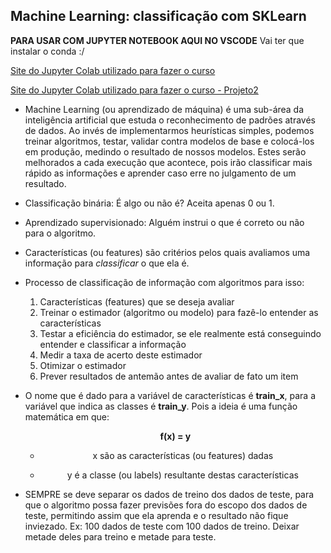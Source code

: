 <h2>Machine Learning: classificação com SKLearn</h2>

**PARA USAR COM JUPYTER NOTEBOOK AQUI NO VSCODE**
Vai ter que instalar o conda :/

<a href="https://colab.research.google.com/drive/1oKs1BMjDG6YlABzUkMTdmN8fYcQjPTBJ#scrollTo=6pbmk_0H7Qmx">Site do Jupyter Colab utilizado para fazer o curso</a>

<a href="https://colab.research.google.com/drive/11haygBLDGoOYd_u5PiwHJcWLjoLjith6?usp=sharing">Site do Jupyter Colab utilizado para fazer o curso - Projeto2</a>

* Machine Learning (ou aprendizado de máquina) é uma sub-área da inteligência artificial que estuda o reconhecimento de padrões através de dados. Ao invés de implementarmos heurísticas simples, podemos treinar algoritmos, testar, validar contra modelos de base e colocá-los em produção, medindo o resultado de nossos modelos. Estes serão melhorados a cada execução que acontece, pois irão classificar mais rápido as informações e aprender caso erre no julgamento de um resultado.

* Classificação binária: É algo ou não é? Aceita apenas 0 ou 1.

* Aprendizado supervisionado: Alguém instrui o que é correto ou não para o algoritmo.

* Características (ou features) são critérios pelos quais avaliamos uma informação para _classificar_ o que ela é.

* Processo de classificação de informação com algoritmos para isso:
    1. Características (features) que se deseja avaliar
    2. Treinar o estimador (algoritmo ou modelo) para fazê-lo entender as características
    3. Testar a eficiência do estimador, se ele realmente está conseguindo entender e classificar a informação
    4. Medir a taxa de acerto deste estimador
    5. Otimizar o estimador
    6. Prever resultados de antemão antes de avaliar de fato um item

* O nome que é dado para a variável de características é **train_x**, para a variável que indica as classes é **train_y**. Pois a ideia é uma função matemática em que:
    <p style="text-align: center; font-weight: bolder">f(x) = y</p>

    * <p style="text-align: center;"> x são as características (ou features) dadas</p>

    * <p style="text-align: center;">y é a classe (ou labels) resultante destas características</p>

* SEMPRE se deve separar os dados de treino dos dados de teste, para que o algoritmo possa fazer previsões fora do escopo dos dados de teste, permitindo assim que ela aprenda e o resultado não fique inviezado. Ex: 100 dados de teste com 100 dados de treino. Deixar metade deles para treino e metade para teste.
